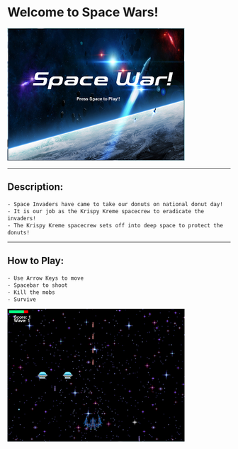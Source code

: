 # Welcome to Space Wars!
![alt text](https://raw.githubusercontent.com/Chasinggoodgrades/Spacewars/master/images/startscreenscreenie.PNG)

---

## Description:
    - Space Invaders have came to take our donuts on national donut day!
    - It is our job as the Krispy Kreme spacecrew to eradicate the invaders!
    - The Krispy Kreme spacecrew sets off into deep space to protect the donuts!

---

## How to Play:
    - Use Arrow Keys to move
    - Spacebar to shoot
    - Kill the mobs
    - Survive
    
    
![alt text](https://raw.githubusercontent.com/Chasinggoodgrades/Spacewars/master/images/Screenshot.PNG)
    

    
